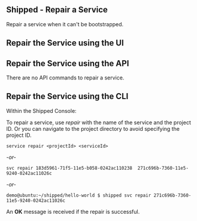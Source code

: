 ## Shipped - Repair a Service

Repair a service when it can't be bootstrapped.





## Repair the Service using the UI






## Repair the Service using the API

There are no API commands to repair a service.



## Repair the Service using the CLI

Within the Shipped Console:

To repair a service, use *repair* with the name of the service and the project ID. Or you can navigate to the project directory to avoid specifying the project ID.


	service repair <projectId> <serviceId>

*-or-*

	svc repair 183d5961-71f5-11e5-b058-0242ac110238  271c696b-7360-11e5-9240-0242ac11026c

*-or-*   

	demo@ubuntu:~/shipped/hello-world $ shipped svc repair 271c696b-7360-11e5-9240-0242ac11026c

An **OK** message is received if the repair is successful.

